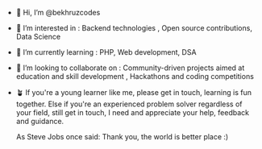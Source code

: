 - 👋 Hi, I’m @bekhruzcodes
- 👀 I’m interested in :
         Backend technologies
      ,   Open source contributions,
           Data Science

- 🌱 I’m currently learning :
         PHP,
         Web development,
         DSA

- 💞️ I’m looking to collaborate on :
         Community-driven projects aimed at education and skill development
      ,   Hackathons and coding competitions

- 🪴 If you're a young learner like me, please get in touch, learning is fun together.
     Else if you're an experienced problem solver regardless of your field, still get in touch,
     I need and appreciate your help, feedback and guidance.

  As Steve Jobs once said: Thank you, the world is better place :)

<!---
bekhruzcodes/bekhruzcodes is a ✨ special ✨ repository because its `README.md` (this file) appears on your GitHub profile.
You can click the Preview link to take a look at your changes.
--->
